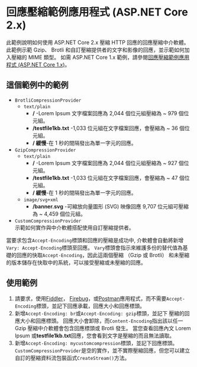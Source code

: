 # <a name="response-compression-sample-application-aspnet-core-2x"></a>回應壓縮範例應用程式 (ASP.NET Core 2.x)

此範例說明如何使用 ASP.NET Core 2.x 壓縮 HTTP 回應的回應壓縮中介軟體。 此範例示範 Gzip、 Brotli 和自訂壓縮提供者的文字和影像的回應，並示範如何加入壓縮的 MIME 類型。 如需 ASP.NET Core 1.x 範例，請參閱[回應壓縮範例應用程式 (ASP.NET Core 1.x)](https://github.com/aspnet/AspNetCore.Docs/tree/master/aspnetcore/performance/response-compression/samples/1.x)。

## <a name="examples-in-this-sample"></a>這個範例中的範例

* `BrotliCompressionProvider`
  * `text/plain`
    * **/** -Lorem Ipsum 文字檔案回應為 2,044 個位元組壓縮為 ~ 979 個位元組。
    * **/testfile1kb.txt** -1,033 位元組在文字檔案回應，會壓縮為 ~ 36 個位元組。
    * **/ 緩慢**-在 1 秒的間隔發出為單一字元的回應。
* `GzipCompressionProvider`
  * `text/plain`
    * **/** -Lorem Ipsum 文字檔案回應為 2,044 個位元組壓縮為 ~ 927 個位元組。
    * **/testfile1kb.txt** -1,033 位元組在文字檔案回應，會壓縮為 ~ 47 個位元組。
    * **/ 緩慢**-在 1 秒的間隔發出為單一字元的回應。
  * `image/svg+xml`
    * **/banner.svg** -可縮放向量圖形 (SVG) 映像回應 9,707 位元組可壓縮為 ~ 4,459 個位元組。
* `CustomCompressionProvider`<br>示範如何實作與中介軟體搭配使用自訂壓縮提供者。

當要求包含`Accept-Encoding`標頭和回應的壓縮是成功中, 介軟體會自動將新增`Vary: Accept-Encoding`標頭至回應。 `Vary`標頭會指示來維護多份的替代值為基礎的回應的快取`Accept-Encoding`，因此這兩個壓縮 （Gzip 或 Brotli） 和未壓縮的版本儲存在快取中的系統，可以接受壓縮或未壓縮的回應。

## <a name="use-the-sample"></a>使用範例

1. 請要求，使用[Fiddler](https://www.telerik.com/fiddler)， [Firebug](https://getfirebug.com/)，或[Postman](https://www.getpostman.com/)應用程式，而不需要`Accept-Encoding`標頭，並記下回應承載，回應大小和回應標頭。
1. 新增`Accept-Encoding: br`或`Accept-Encoding: gzip`標頭，並記下 壓縮的回應大小和回應標頭。 回應大小會卸除，而`Content-Encoding`指出該以任一 Gzip 壓縮中介軟體會包含回應標頭或 Brotli 發生。 當您查看回應內文 Lorem Ipsum 或**testfile1kb.txt**回應，您會看到文字是壓縮的而且無法讀取。
1. 新增`Accept-Encoding: mycustomcompression`標頭，並記下回應標頭。 `CustomCompressionProvider`是空的實作，並不實際壓縮回應，但您可以建立自訂的壓縮資料流包裝函式`CreateStream()`方法。
